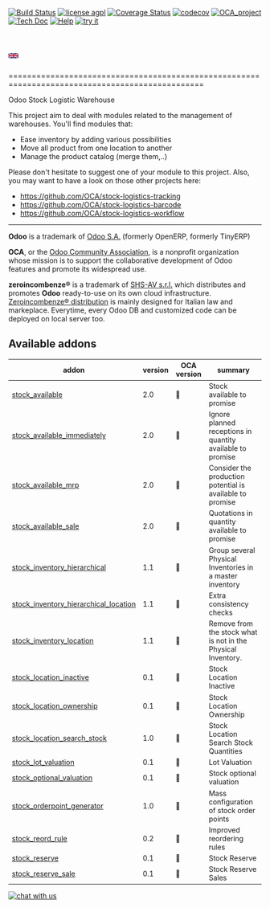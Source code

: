 [![Build Status](https://travis-ci.org/zeroincombenze/stock-logistics-warehouse.svg?branch=7.0)](https://travis-ci.org/zeroincombenze/stock-logistics-warehouse)
[![license agpl](https://img.shields.io/badge/licence-AGPL--3-blue.svg)](http://www.gnu.org/licenses/agpl-3.0.html)
[![Coverage Status](https://coveralls.io/repos/github/zeroincombenze/stock-logistics-warehouse/badge.svg?branch=7.0)](https://coveralls.io/github/zeroincombenze/stock-logistics-warehouse?branch=7.0)
[![codecov](https://codecov.io/gh/zeroincombenze/stock-logistics-warehouse/branch/7.0/graph/badge.svg)](https://codecov.io/gh/zeroincombenze/stock-logistics-warehouse/branch/7.0)
[![OCA_project](http://www.zeroincombenze.it/wp-content/uploads/ci-ct/prd/button-oca-7.svg)](https://github.com/OCA/stock-logistics-warehouse/tree/7.0)
[![Tech Doc](http://www.zeroincombenze.it/wp-content/uploads/ci-ct/prd/button-docs-7.svg)](http://wiki.zeroincombenze.org/en/Odoo/7.0/dev)
[![Help](http://www.zeroincombenze.it/wp-content/uploads/ci-ct/prd/button-help-7.svg)](http://wiki.zeroincombenze.org/en/Odoo/7.0/man/LO)
[![try it](http://www.zeroincombenze.it/wp-content/uploads/ci-ct/prd/button-try-it-7.svg)](http://erp7.zeroincombenze.it)


[![en](https://github.com/zeroincombenze/grymb/blob/master/flags/en_US.png)](https://www.facebook.com/groups/openerp.italia/)
================================================================================================
================================================================================================

Odoo Stock Logistic Warehouse


This project aim to deal with modules related to the management of warehouses. You'll find modules that:

 - Ease inventory by adding various possibilities
 - Move all product from one location to another
 - Manage the product catalog (merge them,..)

Please don't hesitate to suggest one of your module to this project. Also, you may want to have a look on those other projects here:

 - https://github.com/OCA/stock-logistics-tracking
 - https://github.com/OCA/stock-logistics-barcode
 - https://github.com/OCA/stock-logistics-workflow

[//]: # (copyright)

----

**Odoo** is a trademark of [Odoo S.A.](https://www.odoo.com/) (formerly OpenERP, formerly TinyERP)

**OCA**, or the [Odoo Community Association](http://odoo-community.org/), is a nonprofit organization whose
mission is to support the collaborative development of Odoo features and
promote its widespread use.

**zeroincombenze®** is a trademark of [SHS-AV s.r.l.](http://www.shs-av.com/)
which distributes and promotes **Odoo** ready-to-use on its own cloud infrastructure.
[Zeroincombenze® distribution](http://wiki.zeroincombenze.org/en/Odoo)
is mainly designed for Italian law and markeplace.
Everytime, every Odoo DB and customized code can be deployed on local server too.

[//]: # (end copyright)
[//]: # (addons)


Available addons
----------------
addon | version | OCA version | summary
--- | --- | --- | ---
[stock_available](stock_available/) | 2.0 | :repeat: | Stock available to promise
[stock_available_immediately](stock_available_immediately/) | 2.0 | :repeat: | Ignore planned receptions in quantity available to promise
[stock_available_mrp](stock_available_mrp/) | 2.0 | :repeat: | Consider the production potential is available to promise
[stock_available_sale](stock_available_sale/) | 2.0 | :repeat: | Quotations in quantity available to promise
[stock_inventory_hierarchical](stock_inventory_hierarchical/) | 1.1 | :repeat: | Group several Physical Inventories in a master inventory
[stock_inventory_hierarchical_location](stock_inventory_hierarchical_location/) | 1.1 | :repeat: | Extra consistency checks
[stock_inventory_location](stock_inventory_location/) | 1.1 | :repeat: | Remove from the stock what is not in the Physical Inventory.
[stock_location_inactive](stock_location_inactive/) | 0.1 | :repeat: | Stock Location Inactive
[stock_location_ownership](stock_location_ownership/) | 0.1 | :repeat: | Stock Location Ownership
[stock_location_search_stock](stock_location_search_stock/) | 1.0 | :repeat: | Stock Location Search Stock Quantities
[stock_lot_valuation](stock_lot_valuation/) | 0.1 | :repeat: | Lot Valuation
[stock_optional_valuation](stock_optional_valuation/) | 0.1 | :repeat: | Stock optional valuation
[stock_orderpoint_generator](stock_orderpoint_generator/) | 1.0 | :repeat: | Mass configuration of stock order points
[stock_reord_rule](stock_reord_rule/) | 0.2 | :repeat: | Improved reordering rules
[stock_reserve](stock_reserve/) | 0.1 | :repeat: | Stock Reserve
[stock_reserve_sale](stock_reserve_sale/) | 0.1 | :repeat: | Stock Reserve Sales

[//]: # (end addons)

[![chat with us](https://www.shs-av.com/wp-content/chat_with_us.gif)](https://tawk.to/85d4f6e06e68dd4e358797643fe5ee67540e408b)
